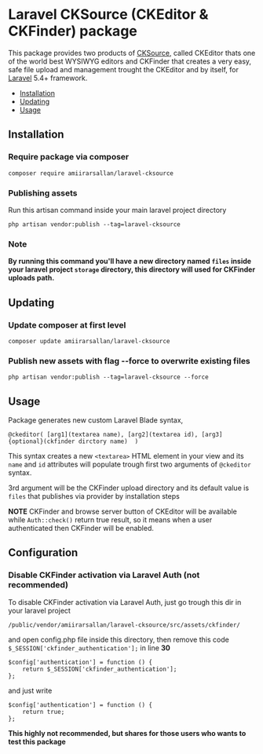 # Laravel CKSource (CKEditor &amp; CKFinder) package
This package provides two products of [CKSource](https://cksource.com/), called CKEditor thats one of the world best
WYSIWYG editors and CKFinder that creates a very easy, safe file upload and management trought the CKEditor and by itself,
for [Laravel](https://laravel.com/) 5.4+ framework.

- [Installation](https://github.com/amiirarsallan/laravel-ckeditor#installation)
- [Updating](https://github.com/amiirarsallan/laravel-ckeditor#updating)
- [Usage](https://github.com/amiirarsallan/laravel-ckeditor#usage)

## Installation
### Require package via composer
```
composer require amiirarsallan/laravel-cksource
```
### Publishing assets
Run this artisan command inside your main laravel project directory
```
php artisan vendor:publish --tag=laravel-cksource
```

### Note
**By running this command you'll have a new directory named ```files``` inside your laravel project ```storage``` directory,
this directory will used for CKFinder uploads path.**

## Updating
### Update composer at first level
```
composer update amiirarsallan/laravel-cksource
```
### Publish new assets with flag --force to overwrite existing files
```
php artisan vendor:publish --tag=laravel-cksource --force
```

## Usage
Package generates new custom Laravel Blade syntax,
```
@ckeditor( [arg1](textarea name), [arg2](textarea id), [arg3]{optional}(ckfinder dirctory name)  )
```
This syntax creates a new ```<textarea>``` HTML element in your view and its ```name``` and ```id``` attributes
will populate trough first two arguments of ```@ckeditor``` syntax.

3rd argument will be the CKFinder upload directory and its default value is ```files``` that publishes via provider by installation steps

**NOTE**
CKFinder and browse server button of CKEditor will be available while ```Auth::check()``` return true result,
so it means when a user authenticated then CKFinder will be enabled.

## Configuration
### Disable CKFinder activation via Laravel Auth (not recommended)
To disable CKFinder activation via Laravel Auth, just go trough this dir in your laravel project
```
/public/vendor/amiirarsallan/laravel-cksource/src/assets/ckfinder/
```
and open config.php file inside this directory, then remove this code ```$_SESSION['ckfinder_authentication'];``` in line **30**
```
$config['authentication'] = function () {
    return $_SESSION['ckfinder_authentication'];
};
```
and just write
```
$config['authentication'] = function () {
    return true;
};
```

**This highly not recommended, but shares for those users who wants to test this package**
